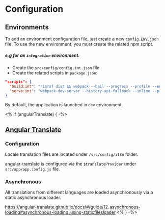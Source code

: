 # Configuration

## Environments

To add an environment configuration file, just create a new `config.ENV.json` file.
To use the new environment, you must create the related npm script.

##### e.g for an `integration` environment:

- Create the `src/config/config.int.json` file
- Create the related scripts in `package.json`:

```json
"scripts": {
  "build:int": "rimraf dist && webpack --bail --progress --profile --env int",
  "serve:int": "webpack-dev-server --history-api-fallback --inline --progress --hot --env int"
}
```

By default, the application is launched in `dev` environment.

<% if (angularTranslate) { -%>
## [Angular Translate](https://angular-translate.github.io/)

### Configuration

Locale translation files are located under `/src/config/i18n` folder.

angular-translate is configured via the `$translateProvider` under `src/app/app.config.js` file.

### Asynchronous 

All translations from different languages are loaded asynchronously via a static asynchronous loader.

https://angular-translate.github.io/docs/#/guide/12_asynchronous-loading#asynchronous-loading_using-staticfilesloader
<% } -%>
